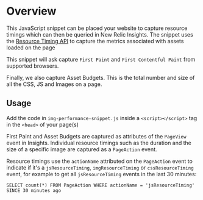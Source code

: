 # Overview

This JavaScript snippet can be placed your website to capture resource timings which can then
be queried in New Relic Insights. The snippet uses the [Resource Timing API](https://developer.mozilla.org/en-US/docs/Web/API/Resource_Timing_API/Using_the_Resource_Timing_API) to capture the metrics associated with assets loaded on the page

This snippet will ask capture `First Paint` and `First Contentful Paint` from supported browsers.

Finally, we also capture Asset Budgets. This is the total number and size of all the CSS, JS and Images on a page.

## Usage

Add the code in `img-performance-snippet.js` inside a `<script></script>` tag in the `<head>` of your page(s)

First Paint and Asset Budgets are captured as attributes of the `PageView` event in Insights. Individual
resource timings such as the duration and the size of a specific image are captured as a `PageAction` event.

Resource timings use the `actionName` attributed on the `PageAction` event to indicate if it's a `jsResourceTiming`,
`imgResourceTiming` or `cssResourceTiming` event, for example to get all `jsResourceTiming` events in the last 30 minutes:

`SELECT count(*) FROM PageAction WHERE actionName = 'jsResourceTiming' SINCE 30 minutes ago`